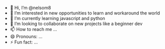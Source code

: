 - 👋 Hi, I’m @nelsom8
- 👀 I’m interested in new opportunities to learn and workaround the world
- 🌱 I’m currently learning javascript and python 
- 💞️ I’m looking to collaborate on new projects like a beginner dev 
- 📫 How to reach me ...
- 😄 Pronouns: ...
- ⚡ Fun fact: ...

<!---
nelsom8/nelsom8 is a ✨ special ✨ repository because its `README.md` (this file) appears on your GitHub profile.
You can click the Preview link to take a look at your changes.
--->
